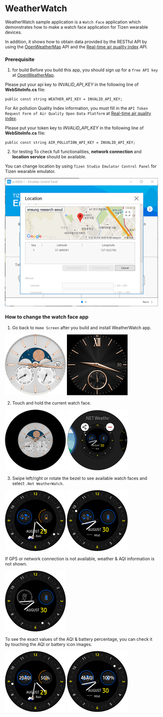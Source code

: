# WeatherWatch #

WeatherWatch sample application is a `Watch Face` application which demonstrates how to make a watch face application for Tizen wearable devices.

In addition, it shows how to obtain data provided by the RESTful API by using the [OpenWeatherMap](https://openweathermap.org) API and the [Real-time air quality index](http://waqi.info) API.

### Prerequisite
1. for build
Before you build this app, you should sign up for a `free API key` at [OpenWeatherMap](http://openweathermap.org/appid).

Please put your api key to *INVALID_API_KEY*  in the following line of **WebSiteInfo.cs** file:
```
public const string WEATHER_API_KEY = INVALID_API_KEY;
```

For Air pollution Quality Index information, you must fill in the `API Token Request Form of Air Quality Open Data Platform` at [Real-time air quality index](http://aqicn.org/data-platform/token/#/).

Please put your token key to *INVALID_API_KEY*  in the following line of **WebSiteInfo.cs** file:

```
public const string AIR_POLLUTION_API_KEY = INVALID_API_KEY;
```

2. for testing
To check full functionalities, **network connection** and **location service** should be available.

You can change location by using `Tizen Studio Emulator Control Panel` for Tizen wearable emulator.

   ![main page](./WeatherWatch_EmulControlPanel.png)


### How to change the watch face app

1. Go back to `Home Screen` after you build and install WeatherWatch app.

<p align="left">
 <img src="./WeatherWatch_Emul-Home.png">
 <img src="./WeatherWatch_Device-Home.png">
</p>

2. Touch and hold the current watch face.

<p align="left">
 <img src="./WeatherWatch_Emul-WatchFace-Selection.png">
 <img src="./WeatherWatch_Device-watchface_selection.png">
</p>

3. Swipe left/right or rotate the bezel to see available watch faces and select `.Net WeatherWatch`.
<p align="left">
 <img src="./WeatherWatch_Snapshot-Emul.png">
 <img src="./WeatherWatch_Snapshot-device.png">
</p>


If GPS or network connection is not available, weather & AQI information is not shown.
   <p align="left">
   <img src="./WeatherWatch_Snapshot-device-noGPS.png">
   </p>

To see the exact values of the AQI & battery percentage, you can check it by touching the AQI or battery icon images.
<p align="left">
 <img src="./WeatherWatch_Snapshot-Emul-touched.png">
 <img src="./WeatherWatch_Snapshot-device-touched.png">
</p>

